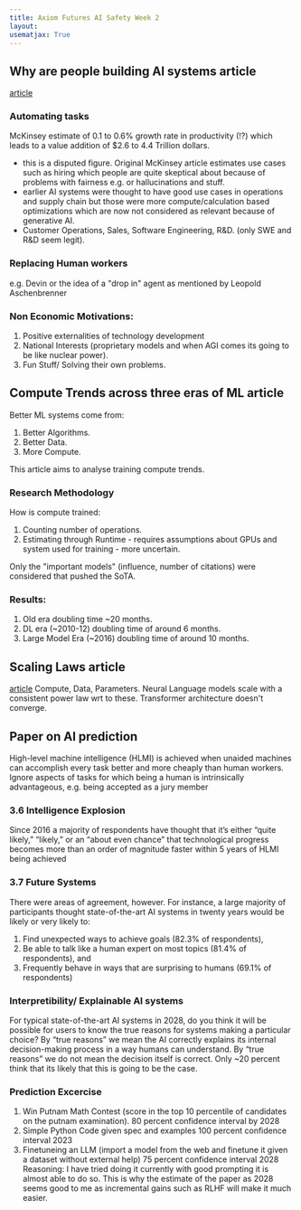 ```yaml
---
title: Axiom Futures AI Safety Week 2
layout: 
usematjax: True
---
```


## Why are people building AI systems article
[article](https://aisafetyfundamentals.com/blog/why-are-people-building-ai-systems/)
### Automating tasks
McKinsey estimate of 0.1 to 0.6% growth rate in productivity (!?) which leads to a value addition of $2.6 to 4.4 Trillion dollars.
- this is a disputed figure. Original McKinsey article estimates use cases such as hiring which people are quite skeptical about because of problems with fairness e.g. or hallucinations and stuff. 
- earlier AI systems were thought to have good use cases in operations and supply chain but those were more compute/calculation based optimizations which are now not considered as relevant because of generative AI. 
- Customer Operations, Sales, Software Engineering, R&D. (only SWE and R&D seem legit).

### Replacing Human workers
e.g. Devin or the idea of a "drop in" agent as mentioned by Leopold Aschenbrenner

### Non Economic Motivations:
1. Positive externalities of technology development
2. National Interests (proprietary models and when AGI comes its going to be like nuclear power).
3. Fun Stuff/ Solving their own problems. 

## Compute Trends across three eras of ML article

Better ML systems come from: 
1. Better Algorithms. 
2. Better Data.
3. More Compute. 

This article aims to analyse training compute trends. 

### Research Methodology 
How is compute trained:
1. Counting number of operations. 
2. Estimating through Runtime - requires assumptions about GPUs and system used for training - more uncertain. 

Only the "important models" (influence, number of citations) were considered that pushed the SoTA. 

### Results: 
1. Old era doubling time ~20 months. 
2. DL era (~2010-12) doubling time of around 6 months. 
3. Large Model Era (~2016) doubling time of around 10 months. 


## Scaling Laws article
[article](https://blog.finxter.com/ai-scaling-laws-a-short-primer/)
Compute, Data, Parameters.
Neural Language models scale with a consistent power law wrt to these.
Transformer architecture doesn't converge. 


## Paper on AI prediction
High-level machine intelligence (HLMI) is achieved when unaided machines can accomplish every
task better and more cheaply than human workers. Ignore aspects of tasks for which being a human
is intrinsically advantageous, e.g. being accepted as a jury member

### 3.6 Intelligence Explosion
Since 2016 a majority of respondents have thought that it’s either “quite likely,” “likely,” or an “about even chance” that technological progress becomes more than an order of magnitude faster within 5 years of HLMI being achieved

### 3.7 Future Systems 
There were areas of agreement, however. For instance, a large majority of participants thought state-of-the-art AI
systems in twenty years would be likely or very likely to:
1. Find unexpected ways to achieve goals (82.3% of respondents),
2. Be able to talk like a human expert on most topics (81.4% of respondents), and
3. Frequently behave in ways that are surprising to humans (69.1% of respondents)

### Interpretibility/ Explainable AI systems
For typical state-of-the-art AI systems in 2028, do you think it will be possible for users to know the
true reasons for systems making a particular choice? By “true reasons” we mean the AI correctly
explains its internal decision-making process in a way humans can understand. By “true reasons” we
do not mean the decision itself is correct.
Only ~20 percent think that its likely that this is going to be the case. 



### Prediction Excercise

1. Win Putnam Math Contest (score in the top 10 percentile of candidates on the putnam examination). 80 percent confidence interval by 2028
2. Simple Python Code given spec and examples 100 percent confidence interval 2023
3. Finetuneing an LLM (import a model from the web and finetune it given a dataset without external help)
75 percent confidence interval 2028
Reasoning: I have tried doing it currently with good prompting it is almost able to do so. This is why the estimate of the paper as 2028 seems good to me as incremental gains such as RLHF will make it much easier. 

